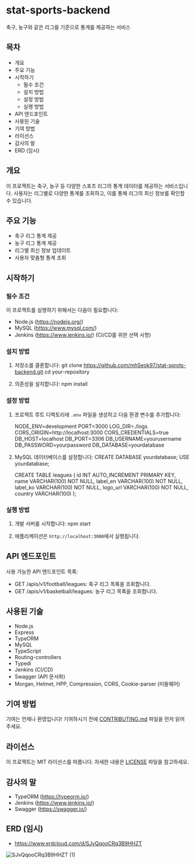 # stat-sports-backend

축구, 농구와 같은 리그를 기준으로 통계를 제공하는 서비스

## 목차

- 개요
- 주요 기능
- 시작하기
  - 필수 조건
  - 설치 방법
  - 설정 방법
  - 실행 방법
- API 엔드포인트
- 사용된 기술
- 기여 방법
- 라이선스
- 감사의 말
- ERD (임시)

## 개요

이 프로젝트는 축구, 농구 등 다양한 스포츠 리그의 통계 데이터를 제공하는 서비스입니다. 사용자는 리그별로 다양한 통계를 조회하고, 이를 통해 리그의 최신 정보를 확인할 수 있습니다.

## 주요 기능

- 축구 리그 통계 제공
- 농구 리그 통계 제공
- 리그별 최신 정보 업데이트
- 사용자 맞춤형 통계 조회

## 시작하기

### 필수 조건

이 프로젝트를 실행하기 위해서는 다음이 필요합니다:

- Node.js (https://nodejs.org/)
- MySQL (https://www.mysql.com/)
- Jenkins (https://www.jenkins.io/) (CI/CD를 위한 선택 사항)

### 설치 방법

1. 저장소를 클론합니다:
   git clone https://github.com/mhSeok97/stat-sprots-backend.git
   cd your-repository

2. 의존성을 설치합니다:
   npm install

### 설정 방법

1. 프로젝트 루트 디렉토리에 `.env` 파일을 생성하고 다음 환경 변수를 추가합니다:

   NODE_ENV=development
   PORT=3000
   LOG_DIR=./logs
   CORS_ORIGIN=http://localhost:3000
   CORS_CREDENTIALS=true
   DB_HOST=localhost
   DB_PORT=3306
   DB_USERNAME=yourusername
   DB_PASSWORD=yourpassword
   DB_DATABASE=yourdatabase

2. MySQL 데이터베이스를 설정합니다:
   CREATE DATABASE yourdatabase;
   USE yourdatabase;

   CREATE TABLE leagues (
     id INT AUTO_INCREMENT PRIMARY KEY,
     name VARCHAR(100) NOT NULL,
     label_en VARCHAR(100) NOT NULL,
     label_ko VARCHAR(100) NOT NULL,
     logo_url VARCHAR(100) NOT NULL,
     country VARCHAR(100)
   );

### 실행 방법

1. 개발 서버를 시작합니다:
   npm start

2. 애플리케이션은 `http://localhost:3000`에서 실행됩니다.

## API 엔드포인트

사용 가능한 API 엔드포인트 목록:

- GET /apis/v1/football/leagues: 축구 리그 목록을 조회합니다.
- GET /apis/v1/basketball/leagues: 농구 리그 목록을 조회합니다.

## 사용된 기술

- Node.js
- Express
- TypeORM
- MySQL
- TypeScript
- Routing-controllers
- Typedi
- Jenkins (CI/CD)
- Swagger (API 문서화)
- Morgan, Helmet, HPP, Compression, CORS, Cookie-parser (미들웨어)

## 기여 방법

기여는 언제나 환영입니다! 기여하시기 전에 [CONTRIBUTING.md](CONTRIBUTING.md) 파일을 먼저 읽어 주세요.

## 라이선스

이 프로젝트는 MIT 라이선스를 따릅니다. 자세한 내용은 [LICENSE](LICENSE) 파일을 참고하세요.

## 감사의 말

- TypeORM (https://typeorm.io/)
- Jenkins (https://www.jenkins.io/)
- Swagger (https://swagger.io/)

## ERD (임시)

- https://www.erdcloud.com/d/SJvQqooCRq3B9HHZT

![SJvQqooCRq3B9HHZT (1)](https://github.com/user-attachments/assets/fc18789a-e868-4a75-8717-6539403aa4cd)
